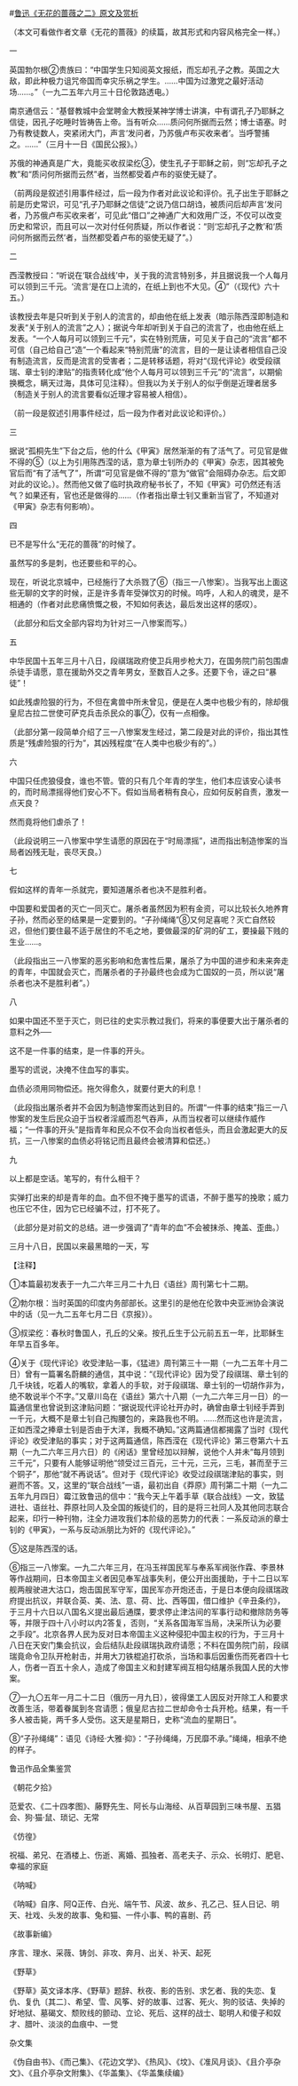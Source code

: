 #[鲁迅《无花的蔷薇之二》原文及赏析](https://www.vrrw.net/wx/7573.html)

（本文可看做作者文章《无花的蔷薇》的续篇，故其形式和内容风格完全一样。）

一

英国勃尔根②贵族曰：“中国学生只知阅英文报纸，而忘却孔子之教。英国之大敌，即此种极力诅咒帝国而幸灾乐祸之学生。……中国为过激党之最好活动场……。”（一九二五年六月三十日伦敦路透电。）

南京通信云：“基督教城中会堂聘金大教授某神学博士讲演，中有谓孔子乃耶稣之信徒，因孔子吃睡时皆祷告上帝。当有听众……质问何所据而云然；博士语塞。时乃有教徒数人，突紧闭大门，声言‘发问者，乃苏俄卢布买收来者’。当呼警捕之。……”（三月十一日《国民公报》。）

苏俄的神通真是广大，竟能买收叔梁纥③，使生孔子于耶稣之前，则“忘却孔子之教”和“质问何所据而云然”者，当然都受着卢布的驱使无疑了。



（前两段是叙述引用事件经过，后一段为作者对此议论和评价。孔子出生于耶稣之前是历史常识，可见“孔子乃耶稣之信徒”之说乃信口胡诌，被质问后却声言‘发问者，乃苏俄卢布买收来者’，可见此“借口”之神通广大和效用广泛，不仅可以改变历史和常识，而且可以一次对付任何质疑，所以作者说：“则‘忘却孔子之教’和‘质问何所据而云然’者，当然都受着卢布的驱使无疑了”。）

二

西滢教授曰：“听说在‘联合战线’中，关于我的流言特别多，并且据说我一个人每月可以领到三千元。‘流言’是在口上流的，在纸上到也不大见。④”（《现代》六十五。）

该教授去年是只听到关于别人的流言的，却由他在纸上发表（暗示陈西滢即制造和发表“关于别人的流言”之人）；据说今年却听到关于自己的流言了，也由他在纸上发表。“一个人每月可以领到三千元”，实在特别荒唐，可见关于自己的“流言”都不可信（自己给自己“造”一个看起来“特别荒唐”的流言，目的一是让读者相信自己没有制造流言，反而是流言的受害者；二是转移话题，将对“《现代评论》收受段祺瑞、章士钊的津贴”的指责转化成“他个人每月可以领到三千元”的“流言”，以期偷换概念，瞒天过海，具体可见注释）。但我以为关于别人的似乎倒是近理者居多（制造关于别人的流言要看似近理才容易被人相信）。

（前一段是叙述引用事件经过，后一段为作者对此议论和评价。）

三

据说“孤桐先生”下台之后，他的什么《甲寅》居然渐渐的有了活气了。可见官是做不得的⑤（以上为引用陈西滢的话，意为章士钊所办的《甲寅》杂志，因其被免官后而“有了活气了”，所谓“可见官是做不得的”意为“做官”会阻碍办杂志。后文即对此的议论。）。然而他又做了临时执政府秘书长了，不知《甲寅》可仍然还有活气？如果还有，官也还是做得的……（作者指出章士钊又重新当官了，不知道对《甲寅》杂志有何影响）。

四

已不是写什么“无花的蔷薇”的时候了。

虽然写的多是刺，也还要些和平的心。

现在，听说北京城中，已经施行了大杀戮了⑥（指三一八惨案）。当我写出上面这些无聊的文字的时候，正是许多青年受弹饮刃的时候。呜呼，人和人的魂灵，是不相通的（作者对此悲痛愤慨之极，不知如何表达，最后发出这样的感叹）。

（此部分和后文全部内容均为针对三一八惨案而写。）

五

中华民国十五年三月十八日，段祺瑞政府使卫兵用步枪大刀，在国务院门前包围虐杀徒手请愿，意在援助外交之青年男女，至数百人之多。还要下令，诬之曰“暴徒”！

如此残虐险狠的行为，不但在禽兽中所未曾见，便是在人类中也极少有的，除却俄皇尼古拉二世使可萨克兵击杀民众的事⑦，仅有一点相像。

（此部分第一段简单介绍了三一八惨案发生经过，第二段是对此的评价，指出其性质是“残虐险狠的行为”，其凶残程度“在人类中也极少有的”。）

六

中国只任虎狼侵食，谁也不管。管的只有几个年青的学生，他们本应该安心读书的，而时局漂摇得他们安心不下。假如当局者稍有良心，应如何反躬自责，激发一点天良？

然而竟将他们虐杀了！

（此段说明三一八惨案中学生请愿的原因在于“时局漂摇”，进而指出制造惨案的当局者凶残无耻，丧尽天良。）

七

假如这样的青年一杀就完，要知道屠杀者也决不是胜利者。

中国要和爱国者的灭亡一同灭亡。屠杀者虽然因为积有金资，可以比较长久地养育子孙，然而必至的结果是一定要到的。“子孙绳绳”⑧又何足喜呢？灭亡自然较迟，但他们要住最不适于居住的不毛之地，要做最深的矿洞的矿工，要操最下贱的生业……。

（此段指出三一八惨案的恶劣影响和危害性后果，屠杀了为中国的进步和未来奔走的青年，中国就会灭亡，而屠杀者的子孙最终也会成为亡国奴的一员，所以说“屠杀者也决不是胜利者”。）

八

如果中国还不至于灭亡，则已往的史实示教过我们，将来的事便要大出于屠杀者的意料之外──

这不是一件事的结束，是一件事的开头。

墨写的谎说，决掩不住血写的事实。

血债必须用同物偿还。拖欠得愈久，就要付更大的利息！

（此段指出屠杀者并不会因为制造惨案而达到目的。所谓“一件事的结束”指三一八惨案的发生后民众迫于当权者淫威而忍气吞声，从而当权者可以继续作威作福；“一件事的开头”是指青年和民众不仅不会向当权者低头，而且会激起更大的反抗，三一八惨案的血债必将铭记而且最终会被清算和偿还。）

九

以上都是空话。笔写的，有什么相干？

实弹打出来的却是青年的血。血不但不掩于墨写的谎语，不醉于墨写的挽歌；威力也压它不住，因为它已经骗不过，打不死了。

（此部分是对前文的总结。进一步强调了“青年的血”不会被抹杀、掩盖、歪曲。）

三月十八日，民国以来最黑暗的一天，写





【注释】

①本篇最初发表于一九二六年三月二十九日《语丝》周刊第七十二期。

②勃尔根：当时英国的印度内务部部长。这里引的是他在伦敦中央亚洲协会演说中的话（见一九二五年七月二日《京报》）。

③叔梁纥：春秋时鲁国人，孔丘的父亲。按孔丘生于公元前五五一年，比耶稣生年早五百多年。

④关于《现代评论》收受津贴一事，《猛进》周刊第三十一期（一九二五年十月二日）曾有一篇署名蔚麟的通信，其中说：“《现代评论》因为受了段祺瑞、章士钊的几千块钱，吃着人的嘴软，拿着人的手软，对于段祺瑞、章士钊的一切胡作非为，绝不敢说半个不字。”又章川岛在《语丝》第六十八期（一九二六年三月一日）的一篇通信里也曾说到这津贴问题：“据说现代评论社开办时，确曾由章士钊经手弄到一千元，大概不是章士钊自己掏腰包的，来路我也不明。……然而这也许是流言，正如西滢之捧章士钊是否由于大洋，我概不确知。”这两篇通信都揭露了当时《现代评论》收受津贴的事实；对于这两篇通信，陈西滢在《现代评论》第三卷第六十五期（一九二六年三月六日）的《闲话》里曾经加以辩解，说他个人并未“每月领到三千元”，只要有人能够证明他“领受过三百元，三十元，三元，三毛，甚而至于三个铜子”，那他“就不再说话”。但对于《现代评论》收受过段祺瑞津贴的事实，则避而不答。又，这里的“联合战线”一语，最初出自《莽原》周刊第二十期（一九二五年九月四日）霉江致鲁迅的信中：“我今天上午着手草《联合战线》一文，致猛进社、语丝社、莽原社同人及全国的叛徒们的，目的是将三社同人及其他同志联合起来，印行一种刊物，注全力进攻我们本阶级的恶势力的代表：一系反动派的章士钊的《甲寅》，一系与反动派朋比为奸的《现代评论》。”

⑤这是陈西滢的话。

⑥指三一八惨案。一九二六年三月，在冯玉祥国民军与奉系军阀张作霖、李景林等作战期间，日本帝国主义者因见奉军战事失利，便公开出面援助，于十二日以军舰两艘驶进大沽口，炮击国民军守军，国民军亦开炮还击，于是日本便向段祺瑞政府提出抗议，并联合英、美、法、意、荷、比、西等国，借口维护《辛丑条约》，于三月十六日以八国名义提出最后通牒，要求停止津沽间的军事行动和撤除防务等等，并限于四十八小时以内2答复，否则，“关系各国海军当局，决采所认为必要之手段”。北京各界人民为反对日本帝国主义这种侵犯中国主权的行为，于三月十八日在天安门集会抗议，会后结队赴段祺瑞执政府请愿；不料在国务院门前，段祺瑞竟命令卫队开枪射击，并用大刀铁棍追打砍杀，当场和事后因重伤而死者四十七人，伤者一百五十余人，造成了帝国主义和封建军阀互相勾结屠杀我国人民的大惨案。

⑦一九〇五年一月二十二日（俄历一月九日），彼得堡工人因反对开除工人和要求改善生活，带着眷属到冬宫请愿；俄皇尼古拉二世却命令士兵开枪。结果，有一千多人被击毙，两千多人受伤。这天是星期日，史称“流血的星期日”。

⑧“子孙绳绳”：语见《诗经·大雅·抑》：“子孙绳绳，万民靡不承。”绳绳，相承不绝的样子。

鲁迅作品全集鉴赏

《朝花夕拾》

范爱农、《二十四孝图》、藤野先生、阿长与山海经、从百草园到三味书屋、五猖会、狗·猫·鼠、琐记、无常

《仿徨》

祝福、弟兄、在酒楼上、伤逝、离婚、孤独者、高老夫子、示众、长明灯、肥皂、幸福的家庭

《呐喊》

《呐喊》自序、阿Q正传、白光、端午节、风波、故乡、孔乙己、狂人日记、明天、社戏、头发的故事、兔和猫、一件小事、鸭的喜剧、药

《故事新编》

序言、理水、采薇、铸剑、非攻、奔月、出关、补天、起死

《野草》

《野草》英文译本序、《野草》题辞、秋夜、影的告别、求乞者、我的失恋、复仇、复仇〔其二〕、希望、雪、风筝、好的故事、过客、死火、狗的驳诘、失掉的好地狱、墓碣文、颓败线的颤动、立论、死后、这样的战士、聪明人和傻子和奴才、腊叶、淡淡的血痕中、一觉

杂文集

《伪自由书》、《而己集》、《花边文学》、《热风》、《坟》、《准风月谈》、《且介亭杂文》、《且介亭杂文附集》、《华盖集》、《华盖集续编》

